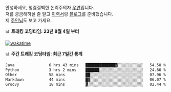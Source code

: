 안녕하세요, 청렴결백한 논리주의자 [우연](https://dev-wooyeon.github.io/quiz-app/)입니다.  
저를 궁금해하실 줄 알고 [이력서](https://ieunune.notion.site/d836ecc9172144d4b39f185b89f16a62)랑 [블로그](https://notion-blog-ieunune.vercel.app)를 준비했습니다.  
제 [주인님](https://www.instagram.com/lovely_hiru_hari_s2/)도 보고 가세요.


📊 **트래킹 코딩타임: 23년 8월 4일 부터**  

[![wakatime](https://wakatime.com/badge/user/099dd627-fdab-4072-b87a-fa91c7a76d8d.svg?style=for-the-badge)](https://wakatime.com/@099dd627-fdab-4072-b87a-fa91c7a76d8d)

📊 **주간 트래킹 코딩타임: 최근 7일간 통계**

<!--START_SECTION:waka-->

```txt
Java               6 hrs 43 mins   █████████████▓░░░░░░░░░░░   54.58 %
Python             3 hrs 2 mins    ██████░░░░░░░░░░░░░░░░░░░   24.66 %
Other              58 mins         ██░░░░░░░░░░░░░░░░░░░░░░░   07.96 %
Markdown           44 mins         █▓░░░░░░░░░░░░░░░░░░░░░░░   06.07 %
Groovy             18 mins         ▓░░░░░░░░░░░░░░░░░░░░░░░░   02.44 %
```

<!--END_SECTION:waka-->

<!-- ![](./profile-3d-contrib/profile-night-view.svg)-->
